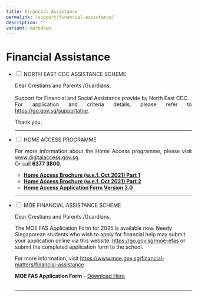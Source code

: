 ```yaml
---
title: Financial Assistance
permalink: /support/financial-assistance/
description: ""
variant: markdown
---
```

<h1>Financial Assistance</h1>

<ul class="jekyllcodex_accordion">

<li>
<input type="checkbox" id="accordion1">
<label for="accordion1">NORTH EAST CDC ASSISTANCE SCHEME</label>
<div>
<p align="justify">Dear Crestians and Parents /Guardians,<br><br>
Support for Financial and Social Assistance provide by North East CDC.<br>
For application and criteria details, please refer to <a href="https://go.gov.sg/supportatne" target="_blank" rel="noopener">https://go.gov.sg/supportatne</a>.<br>

Thank you.</p>
</div></li>
<hr>		
<li>
<input type="checkbox" id="accordion2">
<label for="accordion2">HOME ACCESS PROGRAMME</label><div>
<p align="justify">For more information about the Home Access programme, please visit <a href="http://www.digitalaccess.gov.sg/" target="_blank" rel="noopener">www.digitalaccess.gov.sg</a>. <br>Or call <strong>6377 3800</strong>.</p>
<ul>
<li><strong><a href="/files/ha%203-0%20brochure%20wef%20oct%202021_p1.pdf" target="_blank" rel="noopener">Home Access Brochure (w.e.f. Oct 2021) Part 1</a></strong></li>
<li><strong><a href="/files/ha%203-0%20brochure%20wef%20oct%202021_p2.pdf" target="_blank" rel="noopener">Home Access Brochure (w.e.f. Oct 2021) Part 2</a></strong></li>
<li><strong><a href="/files/ha30-application-form_version%203-0%20oct%202021.pdf" target="_blank" rel="noopener">Home Access Application Form Version 3.0</a></strong></li>
</ul></div>
</li>
<hr>
<li>
<input type="checkbox" id="accordion3">
<label for="accordion3">MOE FINANCIAL ASSISTANCE SCHEME</label>
<div>
<p align="justify">Dear Crestians and Parents /Guardians,<br>	
	
The MOE FAS Application Form for 2025 is available now. Needy Singaporean students who wish to apply for financial help may submit your application online via this website: <a href="https://go.gov.sg/moe-efas" target="_blank" rel="noopener">https://go.gov.sg/moe-efas</a> or submit the completed application form to the school.  </p>
  
For more information, visit <a href="https://www.moe.gov.sg/financial-matters/financial-assistance" target="_blank" rel="noopener">https://www.moe.gov.sg/financial-matters/financial-assistance</a><br>

<strong>MOE FAS Application Form</strong> - <a href="/files/MOE%20FAS%20Form/MOE_FAS_Application_Form_2025.pdf" target="_blank" rel="noopener">Download Here</a><br><br>
<hr>
</div></li></ul>